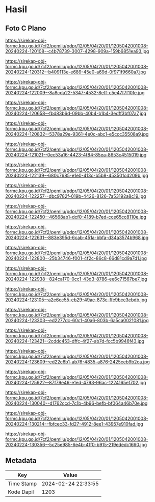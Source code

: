 # Hasil

## Foto C Plano

https://sirekap-obj-formc.kpu.go.id/7cf2/pemilu/pdpr/12/05/04/20/01/1205042001008-20240224-120108--c4b78739-3007-4298-909a-159b6851ea93.jpg

https://sirekap-obj-formc.kpu.go.id/7cf2/pemilu/pdpr/12/05/04/20/01/1205042001008-20240224-120312--b409113e-e689-45e0-a69d-0f971f9660a7.jpg

https://sirekap-obj-formc.kpu.go.id/7cf2/pemilu/pdpr/12/05/04/20/01/1205042001008-20240224-122009--8a8cda22-5347-4532-8eff-c5e47f7f10fe.jpg

https://sirekap-obj-formc.kpu.go.id/7cf2/pemilu/pdpr/12/05/04/20/01/1205042001008-20240224-120658--fbd83b6d-09bb-40b4-b1b4-3edff3bf07a7.jpg

https://sirekap-obj-formc.kpu.go.id/7cf2/pemilu/pdpr/12/05/04/20/01/1205042001008-20240224-120832--5378a29e-9361-4e0c-abc1-e5ccc35508a9.jpg

https://sirekap-obj-formc.kpu.go.id/7cf2/pemilu/pdpr/12/05/04/20/01/1205042001008-20240224-121021--0ec53a16-4423-4f84-85ea-8653c4515019.jpg

https://sirekap-obj-formc.kpu.go.id/7cf2/pemilu/pdpr/12/05/04/20/01/1205042001008-20240224-122139--680c7685-e1e0-413c-b5b8-453501cd209b.jpg

https://sirekap-obj-formc.kpu.go.id/7cf2/pemilu/pdpr/12/05/04/20/01/1205042001008-20240224-122257--dbc9782f-019b-4426-8126-7a53192a8c19.jpg

https://sirekap-obj-formc.kpu.go.id/7cf2/pemilu/pdpr/12/05/04/20/01/1205042001008-20240224-122450--46568ab1-dcf0-4189-b7ed-cce65cc8110e.jpg

https://sirekap-obj-formc.kpu.go.id/7cf2/pemilu/pdpr/12/05/04/20/01/1205042001008-20240224-122631--883e395d-6cab-451a-bbfa-d34a3574b968.jpg

https://sirekap-obj-formc.kpu.go.id/7cf2/pemilu/pdpr/12/05/04/20/01/1205042001008-20240224-122800--25b34746-f001-4f2c-86c8-66d81cd9a7d1.jpg

https://sirekap-obj-formc.kpu.go.id/7cf2/pemilu/pdpr/12/05/04/20/01/1205042001008-20240224-122938--824ca170-0cc1-43d3-8786-ee6c71567be7.jpg

https://sirekap-obj-formc.kpu.go.id/7cf2/pemilu/pdpr/12/05/04/20/01/1205042001008-20240224-123105--a2e6cc55-eb29-49ae-873c-ffe9bcc3cbdb.jpg

https://sirekap-obj-formc.kpu.go.id/7cf2/pemilu/pdpr/12/05/04/20/01/1205042001008-20240224-123303--ed2277dc-60c1-40a6-803b-6a5ca0021081.jpg

https://sirekap-obj-formc.kpu.go.id/7cf2/pemilu/pdpr/12/05/04/20/01/1205042001008-20240224-123421--2cddc453-dffc-4f27-ab7d-fcc5b9946f43.jpg

https://sirekap-obj-formc.kpu.go.id/7cf2/pemilu/pdpr/12/05/04/20/01/1205042001008-20240224-123609--ed22c6b1-ab76-4835-a876-2425ceb9b2ca.jpg

https://sirekap-obj-formc.kpu.go.id/7cf2/pemilu/pdpr/12/05/04/20/01/1205042001008-20240224-125922--87f79e46-e1ed-4793-96ac-1224165ef702.jpg

https://sirekap-obj-formc.kpu.go.id/7cf2/pemilu/pdpr/12/05/04/20/01/1205042001008-20240224-130040--d1762ccd-7c1b-4b96-befb-bf064a46b70e.jpg

https://sirekap-obj-formc.kpu.go.id/7cf2/pemilu/pdpr/12/05/04/20/01/1205042001008-20240224-130214--fbfcec33-fd27-4912-8ee1-43957e910fad.jpg

https://sirekap-obj-formc.kpu.go.id/7cf2/pemilu/pdpr/12/05/04/20/01/1205042001008-20240224-130356--5c25e985-6e4b-41f0-b915-219ededc1660.jpg


## Metadata

| Key        | Value               |
| ---------- | ------------------- |
| Time Stamp | 2024-02-24 22:33:55 |
| Kode Dapil | 1203                |



